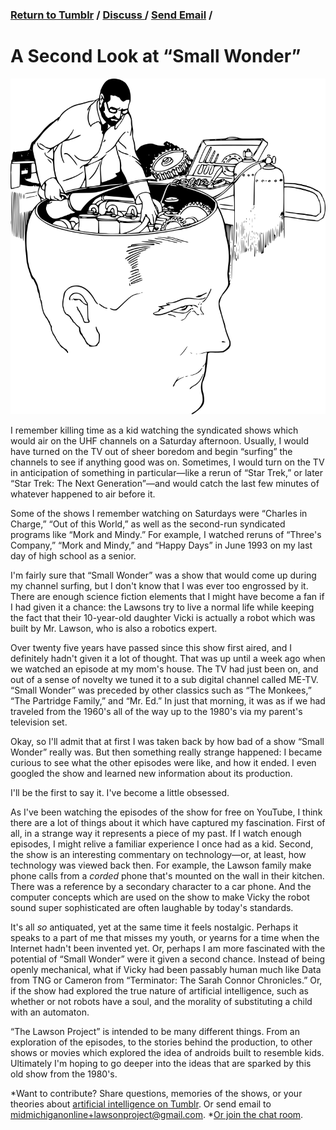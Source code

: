 ### [Return to Tumblr](http://lawsonproject.tumblr.com/) / [Discuss ](https://gitter.im/MidMichOnline/Lawsonproject)/ [Send Email](mailto:midmichiganonline+lawsonproject@gmail.com) /

# A Second Look at “Small Wonder”

![](fixingabrain-800px.png)

I remember killing time as a kid watching the syndicated shows which would air on the UHF channels on a Saturday afternoon. Usually, I would have turned on the TV out of sheer boredom and begin “surfing” the channels to see if anything good was on. Sometimes, I would turn on the TV in anticipation of something in particular—like a rerun of “Star Trek,” or later “Star Trek: The Next Generation”—and would catch the last few minutes of whatever happened to air before it.

Some of the shows I remember watching on Saturdays were “Charles in Charge,” “Out of this World,” as well as the second-run syndicated programs like “Mork and Mindy.” For example, I watched reruns  of “Three's Company,” “Mork and Mindy,” and “Happy Days” in June 1993 on my last day of high school as a senior.

I'm fairly sure that “Small Wonder” was a show that would come up during my channel surfing, but I don't know that I was ever too engrossed by it. There are enough science fiction elements that I might have become a fan if I had given it a chance: the Lawsons try to live a normal life while keeping the fact that their 10-year-old daughter Vicki is actually a robot which was built by Mr. Lawson, who is also a robotics expert.

Over twenty five years have passed since this show first aired, and I definitely hadn't given it a lot of thought. That was up until a week ago when we watched an episode at my mom's house. The TV had just been on, and out of a sense of novelty we tuned it to a sub digital channel called ME-TV. “Small Wonder” was preceded by other classics such as “The Monkees,” “The Partridge Family,” and “Mr. Ed.” In just that morning, it was as if we had traveled from the 1960's all of the way up to the 1980's via my parent's television set.

Okay, so I'll admit that at first I was taken back by how bad of a show “Small Wonder” really was. But then something really strange happened: I became curious to see what the other episodes were like, and how it ended. I even googled the show and learned new information about its production.

I'll be the first to say it. I've become a little obsessed.

As I've been watching the episodes of the show for free on YouTube, I think there are a lot of things about it which have captured my fascination. First of all, in a strange way it represents a piece of my past. If I watch enough episodes, I might relive a familiar experience I once had as a kid. Second, the show is an interesting commentary on technology—or, at least, how technology was viewed back then. For example, the Lawson family make phone calls from a *corded* phone that's mounted on the wall in their kitchen. There was a reference by a secondary character to a car phone. And the computer concepts which are used on the show to make Vicky the robot sound super sophisticated are often laughable by today's standards.

It's all *so* antiquated, yet at the same time it feels nostalgic. Perhaps it speaks to a part of me that misses my youth, or yearns for a time when the Internet hadn't been invented yet. Or, perhaps I am more fascinated with the potential of “Small Wonder” were it given a second chance. Instead of being openly mechanical, what if Vicky had been passably human much like Data from TNG or Cameron from “Terminator: The Sarah Connor Chronicles.” Or, if the show had explored the true nature of artificial intelligence, such as whether or not robots have a soul, and the morality of substituting a child with an automaton.

“The Lawson Project” is intended to be many different things. From an exploration of the episodes, to the stories behind the production, to other shows or movies which explored the idea of androids built to resemble kids. Ultimately I'm hoping to go deeper into the ideas that are sparked by this old show from the 1980's.

*Want to contribute? Share questions, memories of the shows, or your theories about [artificial intelligence on Tumblr](http://lawsonproject.tumblr.com/submit). Or send email to [midmichiganonline+lawsonproject@gmail.com](mailto:lawsonproject@gmail.com). *[Or join the chat room](https://gitter.im/MidMichOnline/Lawsonproject?utm_source=share-link&utm_medium=link&utm_campaign=share-link).
